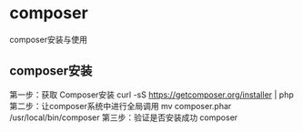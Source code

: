 # composer
composer安装与使用
## composer安装
第一步：获取 Composer安装
curl -sS https://getcomposer.org/installer | php
第二步：让composer系统中进行全局调用
mv composer.phar /usr/local/bin/composer
第三步：验证是否安装成功
composer
